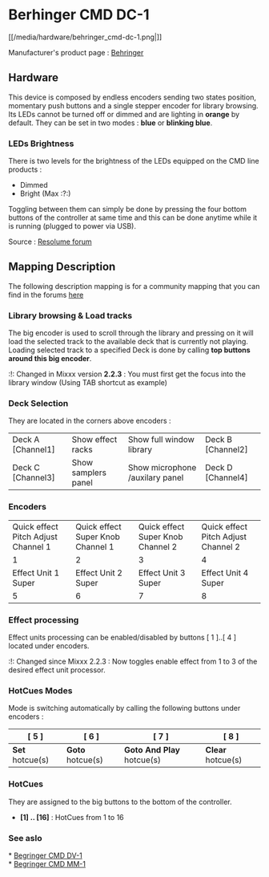 # Berhinger CMD DC-1

[[/media/hardware/behringer_cmd-dc-1.png|]]

Manufacturer's product page :
[Behringer](https://www.music-group.com/Categories/Behringer/Computer-Audio/DJ-Controllers/CMD-DC-1/p/P0AJG)

## Hardware

This device is composed by <span class="underline">endless
encoders</span> sending two states position, momentary push buttons and
a single stepper encoder for library browsing. Its LEDs cannot be turned
off or dimmed and are lighting in **orange** by default. They can be set
in two modes : **blue** or **blinking blue**.

### LEDs Brightness

There is two levels for the brightness of the LEDs equipped on the CMD
line products :

  - Dimmed
  - Bright (Max :?:)

Toggling between them can simply be done by pressing the four bottom
buttons of the controller at same time and this can be done anytime
while it is running (plugged to power via USB).

Source : [Resolume
forum](http://resolume.com/forum/viewtopic.php?f=7&t=10639#p42068)

## Mapping Description

The following description mapping is for a community mapping that you
can find in the forums
[here](http://www.mixxx.org/forums/viewtopic.php?f=7&t=7945)

### Library browsing & Load tracks

The big encoder is used to scroll through the library and pressing on it
will load the selected track to the available deck that is currently not
playing. Loading selected track to a specified Deck is done by calling
**<span class="underline">top buttons around this big encoder</span>**.

:\!: <span class="underline">Changed in Mixxx version</span> **2.2.3** :
You must first get the focus into the library window (Using TAB shortcut
as example)

### Deck Selection

They are located in the corners above encoders :

|                     |                     |                                 |                     |
| ------------------- | ------------------- | ------------------------------- | ------------------- |
| Deck A \[Channel1\] | Show effect racks   | Show full window library        | Deck B \[Channel2\] |
| Deck C \[Channel3\] | Show samplers panel | Show microphone /auxilary panel | Deck D \[Channel4\] |

### Encoders

|                                     |                                   |                                   |                                     |
| ----------------------------------- | --------------------------------- | --------------------------------- | ----------------------------------- |
| Quick effect Pitch Adjust Channel 1 | Quick effect Super Knob Channel 1 | Quick effect Super Knob Channel 2 | Quick effect Pitch Adjust Channel 2 |
| 1                                   | 2                                 | 3                                 | 4                                   |
| Effect Unit 1 Super                 | Effect Unit 2 Super               | Effect Unit 3 Super               | Effect Unit 4 Super                 |
| 5                                   | 6                                 | 7                                 | 8                                   |

### Effect processing

Effect units processing can be enabled/disabled by buttons \[ 1 \]..\[ 4
\] located under encoders.

:\!: <span class="underline">Changed since Mixxx</span> 2.2.3 : Now
toggles enable effect from 1 to 3 of the desired effect unit processor.

### HotCues Modes

Mode is switching automatically by calling the following buttons under
encoders :

| \[ 5 \]           | \[ 6 \]            | \[ 7 \]                     | \[ 8 \]             |
| ----------------- | ------------------ | --------------------------- | ------------------- |
| **Set** hotcue(s) | **Goto** hotcue(s) | **Goto And Play** hotcue(s) | **Clear** hotcue(s) |

### HotCues

They are assigned to the big buttons to the bottom of the controller.

  - **\[1\] .. \[16\]** : HotCues from 1 to 16

### See aslo

\* [Begringer CMD DV-1](behringer_cmd_dv-1)  
\* [Begringer CMD MM-1](behringer_cmd_mm-1)
